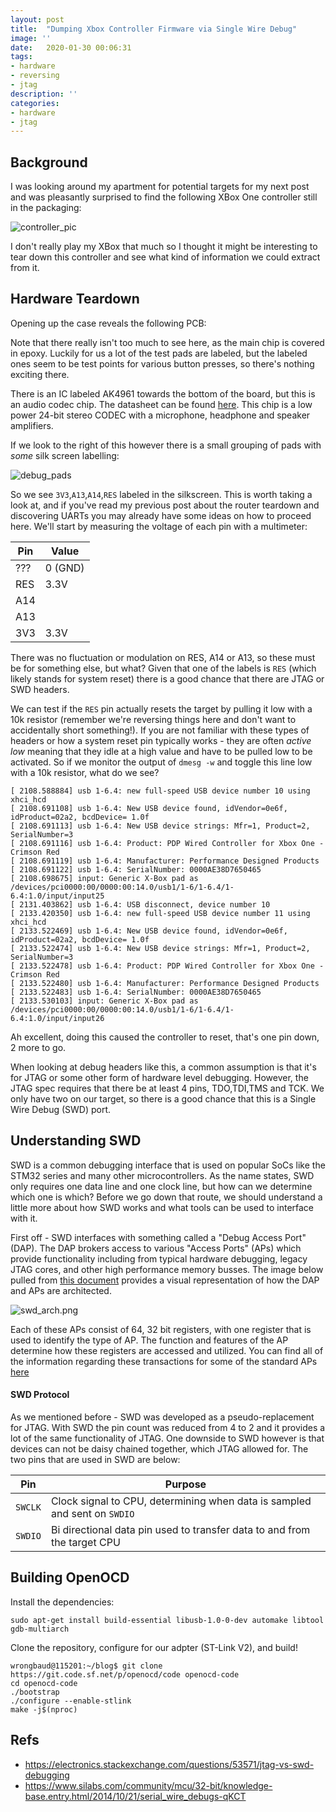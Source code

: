 ```yaml
---
layout: post
title:  "Dumping Xbox Controller Firmware via Single Wire Debug"
image: ''
date:   2020-01-30 00:06:31
tags:
- hardware
- reversing
- jtag
description: ''
categories:
- hardware
- jtag
---
```


## Background
I was looking around my apartment for potential targets for my next post and was pleasantly surprised to find the following XBox One controller still in the packaging:

![controller_pic](https://pisces.bbystatic.com/image2/BestBuy_US/images/products/6362/6362974_sd.jpg;maxHeight=640;maxWidth=550)

I don't really play my XBox that much so I thought it might be interesting to tear down this controller and see what kind of information we could extract from it.

## Hardware Teardown

Opening up the case reveals the following PCB:

Note that there really isn't too much to see here, as the main chip is covered in epoxy. Luckily for us a lot of the test pads are labeled, but the labeled ones seem to be test points for various button presses, so there's nothing exciting there.

There is an IC labeled AK4961 towards the bottom of the board, but this is an audio codec chip. The datasheet can be found [here](https://www.digikey.com/product-detail/en/akm-semiconductor-inc/AK4951EN/974-1064-1-ND/5180415). This chip is a  low  power  24-bit  stereo  CODEC  with  a  microphone,  headphone  and  speaker amplifiers. 

If we look to the right of this however there is a small grouping of pads with _some_ silk screen labelling:

![debug_pads]()

So we see ```3V3```,```A13```,```A14```,```RES``` labeled in the silkscreen. This is worth taking a look at, and if you've read my previous post about the router teardown and discovering UARTs you may already have some ideas on how to proceed here. We'll start by measuring the voltage of each pin with a multimeter:

| Pin | Value | 
| --- | ----- | 
| ??? | 0 (GND) | 
| RES | 3.3V | 
| A14 | | 
| A13 | | 
| 3V3 | 3.3V | 

There was no fluctuation or modulation on RES, A14 or A13, so these must be for something else, but what? Given that one of the labels is ```RES``` (which likely stands for system reset) there is a good chance that there are JTAG or SWD headers. 

We can test if the ```RES``` pin actually resets the target by pulling it low with a 10k resistor (remember we're reversing things here and don't want to accidentally short something!). If you are not familiar with these types of headers or how a system reset pin typically works - they are often _active low_ meaning that they idle at a high value and have to be pulled low to be activated. So if we monitor the output of ```dmesg -w``` and toggle this line low with a 10k resistor, what do we see?

```
[ 2108.588884] usb 1-6.4: new full-speed USB device number 10 using xhci_hcd
[ 2108.691108] usb 1-6.4: New USB device found, idVendor=0e6f, idProduct=02a2, bcdDevice= 1.0f
[ 2108.691113] usb 1-6.4: New USB device strings: Mfr=1, Product=2, SerialNumber=3
[ 2108.691116] usb 1-6.4: Product: PDP Wired Controller for Xbox One - Crimson Red
[ 2108.691119] usb 1-6.4: Manufacturer: Performance Designed Products
[ 2108.691122] usb 1-6.4: SerialNumber: 0000AE38D7650465
[ 2108.698675] input: Generic X-Box pad as /devices/pci0000:00/0000:00:14.0/usb1/1-6/1-6.4/1-6.4:1.0/input/input25
[ 2131.403862] usb 1-6.4: USB disconnect, device number 10
[ 2133.420350] usb 1-6.4: new full-speed USB device number 11 using xhci_hcd
[ 2133.522469] usb 1-6.4: New USB device found, idVendor=0e6f, idProduct=02a2, bcdDevice= 1.0f
[ 2133.522474] usb 1-6.4: New USB device strings: Mfr=1, Product=2, SerialNumber=3
[ 2133.522478] usb 1-6.4: Product: PDP Wired Controller for Xbox One - Crimson Red
[ 2133.522480] usb 1-6.4: Manufacturer: Performance Designed Products
[ 2133.522483] usb 1-6.4: SerialNumber: 0000AE38D7650465
[ 2133.530103] input: Generic X-Box pad as /devices/pci0000:00/0000:00:14.0/usb1/1-6/1-6.4/1-6.4:1.0/input/input26
```

Ah excellent, doing this caused the controller to reset, that's one pin down, 2 more to go.

When looking at debug headers like this, a common assumption is that it's for JTAG or some other form of hardware level debugging. However, the JTAG spec requires that there be at least 4 pins, TDO,TDI,TMS and TCK. We only have two on our target, so there is a good chance that this is a Single Wire Debug (SWD) port. 

## Understanding SWD
SWD is a common debugging interface that is used on popular SoCs like the STM32 series and many other microcontrollers. As the name states, SWD only requires one data line and one clock line, but how can we determine which one is which? Before we go down that route, we should understand a little more about how SWD works and what tools can be used to interface with it.

First off - SWD interfaces with something called a "Debug Access Port" (DAP). The DAP brokers access to various "Access Ports" (APs) which provide functionality including from typical hardware debugging, legacy JTAG cores, and other high performance memory busses. The image below pulled from [this document](https://stm32duinoforum.com/forum/files/pdf/Serial_Wire_Debug.pdf) provides a visual representation of how the DAP and APs are architected. 

![swd_arch.png]()

Each of these APs consist of 64, 32 bit registers, with one register that is used to identify the type of AP. The function and features of the AP determine how these registers are accessed and utilized. You can find all of the information regarding these transactions for some of the standard APs [here](https://static.docs.arm.com/ihi0031/c/IHI0031C_debug_interface_as.pdf)

#### SWD Protocol

As we mentioned before - SWD was developed as a pseudo-replacement for JTAG. With SWD the pin count was reduced from 4 to 2 and it provides a lot of the same functionality of JTAG. One downside to SWD however is that devices can not be daisy chained together, which JTAG allowed for. The two pins that are used in SWD are below:

| Pin | Purpose | 
| --- | ------- | 
| ```SWCLK``` | Clock signal to CPU, determining when data is sampled and sent on ```SWDIO``` | 
| ```SWDIO``` | Bi directional data pin used to transfer data to and from the target CPU | 

## Building OpenOCD
Install the dependencies:
```
sudo apt-get install build-essential libusb-1.0-0-dev automake libtool gdb-multiarch
```
Clone the repository, configure for our adpter (ST-Link V2), and build!
```
wrongbaud@115201:~/blog$ git clone https://git.code.sf.net/p/openocd/code openocd-code
cd openocd-code
./bootstrap
./configure --enable-stlink
make -j$(nproc)
```


## Refs
* https://electronics.stackexchange.com/questions/53571/jtag-vs-swd-debugging
* https://www.silabs.com/community/mcu/32-bit/knowledge-base.entry.html/2014/10/21/serial_wire_debugs-qKCT
